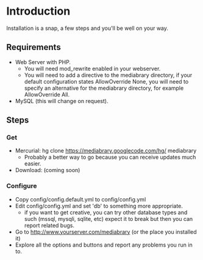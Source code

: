 # Introduction #

Installation is a snap, a few steps and you'll be well on your way.

## Requirements ##

  * Web Server with PHP.
    * You will need mod\_rewrite enabled in your webserver.
    * You will need to add a directive to the mediabrary directory, if your default configuration states AllowOverride None, you will need to specify an alternative for the mediabrary directory, for example AllowOverride All.
  * MySQL (this will change on request).

## Steps ##

### Get ###

  * Mercurial: hg clone https://mediabrary.googlecode.com/hg/ mediabrary
    * Probably a better way to go because you can receive updates much easier.
  * Download: (coming soon)

### Configure ###

  * Copy config/config.default.yml to config/config.yml
  * Edit config/config.yml and set 'db' to something more appropriate.
    * if you want to get creative, you can try other database types and such (mssql, mysqli, sqlite, etc) expect it to break but then you can report related bugs.
  * Go to http://www.yourserver.com/mediabrary (or the place you installed it)
  * Explore all the options and buttons and report any problems you run in to.